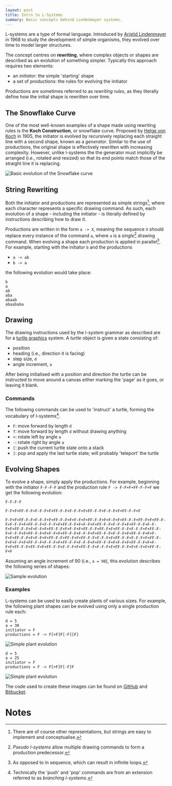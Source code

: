 ```yaml
---
layout: post
title: Intro to L-Systems
summary: Basic concepts behind Lindenmayer systems.
---
```


L-systems are a type of formal language.
Introduced by [Aristid Lindenmayer](http://en.wikipedia.org/wiki/Aristid_Lindenmayer) in 1968 to study the development of simple organisms, they evolved over time to model larger structures.

The concept centres on __rewriting__, where complex objects or shapes are described as an evolution of something simpler.
Typically this approach requires two elements:

* an _initiator_: the simple 'starting' shape
* a set of _productions_: the rules for evolving the initiator

Productions are sometimes referred to as _rewriting rules_, as they literally define how the initial shape is rewritten over time.

## The Snowflake Curve ##

One of the most well-known examples of a shape made using rewriting rules is the __Koch Construction__, or snowflake curve.
Proposed by [Helge von Koch](http://en.wikipedia.org/wiki/Helge_von_Koch) in 1905, the initiator is evolved by recursively replacing each straight line with a second shape, known as a _generator_.
Similar to the use of productions, the original shape is effectively rewritten with increasing complexity.
However, unlike l-systems the the generator must implicitly be arranged (i.e., rotated and resized) so that its end points match those of the straight line it is replacing.

![Basic evolution of the Snowflake curve]({{site.url}}/img/lsystems/koch_construction.png)

## String Rewriting ##

Both the initiator and productions are represented as simple strings[^1], where each character represents a specific drawing command.
As such, each evolution of a shape - including the initiator - is literally defined by instructions describing how to draw it.

Productions are written in the form `a -> X`, meaning the sequence `X` should replace every instance of the command `a`, where `a` is a _single_[^2] drawing command.
When evolving a shape each production is applied in parallel[^3].
For example, starting with the initiator `b` and the productions

* `a -> ab`
* `b -> a`

the following evolution would take place:

	b
	a
	ab
	aba
	abaab
	abaababa

## Drawing  ##

The drawing instructions used by the l-system grammar as described are for a [turtle graphics](http://en.wikipedia.org/wiki/Turtle_graphics) system.
A _turtle_ object is given a state consisting of:

* position
* heading (i.e., direction it is facing)
* step size, `d`
* angle increment, `a`

After being initialised with a position and direction the turtle can be instructed to move around a canvas either marking the 'page' as it goes, or leaving it blank.

### Commands ###

The following commands can be used to 'instruct' a turtle, forming the vocabulary of l-systems[^4].

* `F`: move forward by length `d`
* `f`: move forward by length `d` without drawing anything
* `+`: rotate left by angle `a`
* `-`: rotate right by angle `a`
* `[`: push the current turtle state onto a stack
* `]`: pop and apply the last turtle state; will probably 'teleport' the turtle

## Evolving Shapes ##

<!-- applying production rules; choosing between multiple production rules  -->
To evolve a shape, simply apply the productions.
For example, beginning with the initiator `F-F-F-F` and the production rule `F -> F-F+F+FF-F-F+F` we get the following evolution:

	F-F-F-F

	F-F+F+FF-F-F+F-F-F+F+FF-F-F+F-F-F+F+FF-F-F+F-F-F+F+FF-F-F+F

	F-F+F+FF-F-F+F-F-F+F+FF-F-F+F+F-F+F+FF-F-F+F+F-F+F+FF-F-F+FF-F+F+FF-F-F+F-F-F+F+FF-F-F+F-F-F+F+FF-F-F+F+F-F+F+FF-F-F+F-F-F+F+FF-F-F+F-F-F+F+FF-F-F+F+F-F+F+FF-F-F+F+F-F+F+FF-F-F+FF-F+F+FF-F-F+F-F-F+F+FF-F-F+F-F-F+F+FF-F-F+F+F-F+F+FF-F-F+F-F-F+F+FF-F-F+F-F-F+F+FF-F-F+F+F-F+F+FF-F-F+F+F-F+F+FF-F-F+FF-F+F+FF-F-F+F-F-F+F+FF-F-F+F-F-F+F+FF-F-F+F+F-F+F+FF-F-F+F-F-F+F+FF-F-F+F-F-F+F+FF-F-F+F+F-F+F+FF-F-F+F+F-F+F+FF-F-F+FF-F+F+FF-F-F+F-F-F+F+FF-F-F+F-F-F+F+FF-F-F+F+F-F+F+FF-F-F+F

Assuming an angle increment of 90 (i.e., `a = 90`), this evolution describes the following series of shapes:

![Sample evolution]({{site.url}}/img/lsystems/simple_evolution.png)

### Examples ###

L-systems can be used to easily create plants of various sizes.
For example, the following plant shapes can be evolved using only a single production rule each:

	d = 5
	a = 30
	initiator = F
	productions = F -> F[+F]F[-F][F]

![Simple plant evolution]({{site.url}}/img/lsystems/plant_evolution_1.png)

	d = 5
	a = 25
	initiator = F
	productions = F -> F[+F]F[-F]F

![Simple plant evolution]({{site.url}}/img/lsystems/plant_evolution_2.png)

The code used to create these images can be found on [GitHub](https://github.com/zandomatter/lsystems) and [Bitbucket](https://bitbucket.org/zandomatter/lsystems).

# Notes #

[^1]: There are of course other representations, but strings are easy to implement and conceptualise.
[^2]: _Pseudo l-systems_ allow multiple drawing commands to form a production predecessor.
[^3]: As opposed to in sequence, which can result in infinite loops.
[^4]: Technically the 'push' and 'pop' commands are from an extension referred to as _branching l-systems_.

